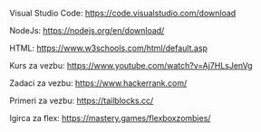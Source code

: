 Visual Studio Code: https://code.visualstudio.com/download

NodeJs: https://nodejs.org/en/download/

HTML: https://www.w3schools.com/html/default.asp

Kurs za vezbu: https://www.youtube.com/watch?v=Aj7HLsJenVg

Zadaci za vezbu: https://www.hackerrank.com/

Primeri za vezbu: https://tailblocks.cc/

Igirca za flex: https://mastery.games/flexboxzombies/